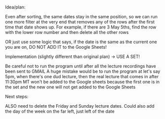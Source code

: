 Idea/plan:

Even after sorting, the same dates stay in the same position, so we can run one more filter at the very end that removes
any of the rows after the first time that date shows up. For example, if there are 3 May 5ths, find the row with the lower row number
and then delete all the other rows

OR just use some logic that says, if the date is the same as the current one you are on, DO NOT ADD IT to the Google Sheets!

Implementation (slightly different than original plan) -> USE A SET!  

Be careful not to run the program until after all the lecture recordings have been sent to GMAIL
A huge mistake would be to run the program at let's say 5pm, when there's one dud lecture, then the real lecture that comes in after
11:30pm MT won't be added to the Google sheets because the first one is in the set and the new one will not get added to the Google Sheets


Next steps:

ALSO need to delete the Friday and Sunday lecture dates.
Could also add the day of the week on the far left, just left of the date